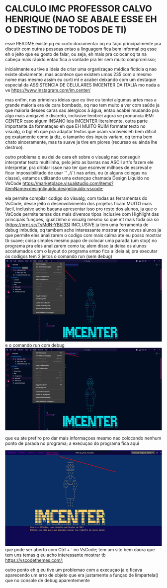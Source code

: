 # **CALCULO IMC PROFESSOR CALVO HENRIQUE (NAO SE ABALE ESSE EH O DESTINO DE TODOS DE TI)**

esse README existe pq eu curto documentar oq eu faço principalmente pra discutir com outras pessoas entao a linguagem fica bem informal pq esse eh o jeito que eu gosto de falar, ou seja, eh mais pra colocar oq ta na cabeça mais rápido entao fica a vontade pra ler sem muito compromisso;

inicialmente eu tive a ideia de criar uma organizaçao médica fictícia q nao existe obviamente, mas acontece que existem umas 235 com o mesmo nome mas mesmo assim eu curti mt e acabei deixando com um destaque especial da ASSISTENCIA DE CELULARES IMCENTER DA ITALIA mo nada a ve
https://www.instagram.com/im.center/

mas enfim, nas primeiras ideias que eu tive eu tentei algumas artes mas a grande maioria era de cara bombado, oq nao tem muito a ver com saúde ja que maioria desses caras sao alergicos á água, entao acabei mudando pra algo mais amigavel e discreto, inclusive lembrei agora se pronuncia íEMí CENTER caso algum INSANO leia IMCENTER literalmente. outra parte importante da formataçao eh que EH MUITO RUIM formatar texto no visualg, o bgl eh que pra adaptar textos que usam variáveis eh bem dificil pq exatamente como ja diz, o tamanho dos inputs variam, oq torna bem chato sinceramente, mas ta suave ja tive em piores (recursao eu ainda lhe destruo).

outro problema q eu dei de cara eh sobre o visualg nao conseguir interpretar texto multilinha, pelo jeito as barras nas ASCII art's fazem ele interpretar, pra driblar issoe nao ter que escrever milhoes de escreval e ficar impossibilitado de usar ''  ,// \\ nas artes, eu (e alguns colegas na classe), estamos utilizando uma extençao chamada Design Líquido no VsCode 
https://marketplace.visualstudio.com/items?itemName=designliquido.designliquido-vscode;

ela permite compilar codigo do visualg, com todas as ferramentas do VsCode, desse jeito o desenvolvimento dos projetos ficam MUITO mais facil, inclusive acho bacana apresentar isso pro resto dos alunos, ja que o VsCode permite temas dos mais diversos tipos inclusive com Highlight das principais funçoes, igualzinho o visualg mesmo so que mt mais foda oia so (https://prnt.sc/TsMdN-YBbl33) INCLUSIVE ja tem uma ferramenta de debug imbutida, oq tambem acho interessante mostrar pros novos alunos ja que permite eles analizarem o codigo com mais calma ate eu posso mostrar tb suave; coisa simples mesmo papo de colocar uma parada (um stop) no programa pra eles analizarem como ta; alem disso ja deixa os alunos acostumados com o layout do programa entao fica a ideia ai; pra executar os codigos tem 2 jeitos o comando run (sem debug) ![run sem debug](image.png) e o comando run com debug ![run com debug](image-1.png) 

que eu ate prefiro pro dar mais informaçoes mesmo nao colocando nenhum ponto de parada no programa; a execuçao do programa fica aqui 

![debug console](image-2.png) que pode ser aberto com Ctrl + ` no VsCode; tem um site bem daora que tem uns temas q eu acho interessante mostrar tb https://vscodethemes.com/;

outro ponto eh q eu tive um problemao com a execuçao ja q ficava aparecendo um erro de objeto que era justamente a funçao de limpartela() que no console de debug aparentemente